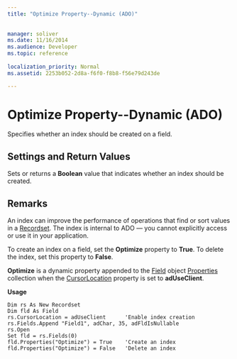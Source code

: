 ```yaml
---
title: "Optimize Property--Dynamic (ADO)"
 
 
manager: soliver
ms.date: 11/16/2014
ms.audience: Developer
ms.topic: reference
  
localization_priority: Normal
ms.assetid: 2253b052-2d8a-f6f0-f8b8-f56e79d243de

---
```


# Optimize Property--Dynamic (ADO)

Specifies whether an index should be created on a field.
  
## Settings and Return Values

Sets or returns a **Boolean** value that indicates whether an index should be created. 
  
## Remarks

An index can improve the performance of operations that find or sort values in a [Recordset](recordset-object-ado.md). The index is internal to ADO — you cannot explicitly access or use it in your application.
  
To create an index on a field, set the **Optimize** property to **True**. To delete the index, set this property to **False**. 
  
 **Optimize** is a dynamic property appended to the [Field](field-object-ado.md) object [Properties](properties-collection-ado.md) collection when the [CursorLocation](cursorlocation-property-ado.md) property is set to **adUseClient**. 
  
 **Usage**
  
```
Dim rs As New Recordset
Dim fld As Field
rs.CursorLocation = adUseClient      'Enable index creation
rs.Fields.Append "Field1", adChar, 35, adFldIsNullable
rs.Open
Set fld = rs.Fields(0)
fld.Properties("Optimize") = True    'Create an index
fld.Properties("Optimize") = False   'Delete an index

```


